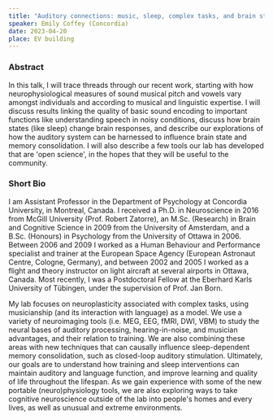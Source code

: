 ```yaml
---
title: "Auditory connections: music, sleep, complex tasks, and brain stimulation"
speaker: Emily Coffey (Concordia)
date: 2023-04-20
place: EV building
---
```



### Abstract

In this talk, I will trace threads through our recent work, starting with how neurophysiological measures of sound musical pitch and vowels vary amongst individuals and according to musical and linguistic expertise. I will discuss results linking the quality of basic sound encoding to important functions like understanding speech in noisy conditions, discuss how brain states (like sleep) change brain responses, and describe our explorations of how the auditory system can be harnessed to influence brain state and memory consolidation. I will also describe a few tools our lab has developed that are 'open science', in the hopes that they will be useful to the community.


### Short Bio

I am Assistant Professor in the Department of Psychology at Concordia University, in Montreal, Canada. I received a Ph.D. in Neuroscience in 2016 from McGill University (Prof. Robert Zatorre), an M.Sc. (Research) in Brain and Cognitive Science in 2009 from the University of Amsterdam, and a B.Sc. (Honours) in Psychology from the University of Ottawa in 2006. Between 2006 and 2009 I worked as a Human Behaviour and Performance specialist and trainer at the European Space Agency (European Astronaut Centre, Cologne, Germany), and between 2002 and 2005 I worked as a flight and theory instructor on light aircraft at several airports in Ottawa, Canada. Most recently, I was a Postdoctoral Fellow at the Eberhard Karls University of Tübingen, under the supervision of Prof. Jan Born.

My lab focuses on neuroplasticity associated with complex tasks, using musicianship (and its interaction with language) as a model. We use a variety of neuroimaging tools (i.e. MEG, EEG, fMRI, DWI, VBM) to study the neural bases of auditory processing, hearing-in-noise, and musician advantages, and their relation to training. We are also combining these areas with new techniques that can causally influence sleep-dependent memory consolidation, such as closed-loop auditory stimulation. Ultimately, our goals are to understand how training and sleep interventions can maintain auditory and language function, and improve learning and quality of life throughout the lifespan. As we gain experience with some of the new portable (neuro)physiology tools, we are also exploring ways to take cognitive neuroscience outside of the lab into people's homes and every lives, as well as unusual and extreme environments.

